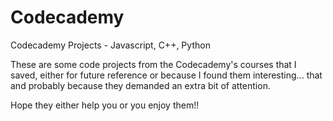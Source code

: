 # Codecademy
Codecademy Projects - Javascript, C++, Python

These are some code projects from the Codecademy's courses that I saved, either for future reference or because I found them interesting... that and probably because they demanded an extra bit of attention.

Hope they either help you or you enjoy them!!

